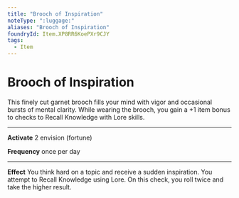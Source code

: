 ```yaml
---
title: "Brooch of Inspiration"
noteType: ":luggage:"
aliases: "Brooch of Inspiration"
foundryId: Item.XP8RR6KoePXr9CJY
tags:
  - Item
---
```


# Brooch of Inspiration

This finely cut garnet brooch fills your mind with vigor and occasional bursts of mental clarity. While wearing the brooch, you gain a +1 item bonus to checks to Recall Knowledge with Lore skills.

* * *

**Activate** 2 envision (fortune)

**Frequency** once per day

* * *

**Effect** You think hard on a topic and receive a sudden inspiration. You attempt to Recall Knowledge using Lore. On this check, you roll twice and take the higher result.
